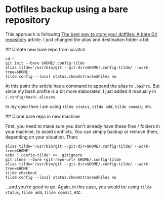 # Dotfiles backup using a bare repository


This approach is following [The best way to store your dotfiles: A bare Git repository](https://www.atlassian.com/git/tutorials/dotfiles) article. I just changed the alias and destination folder a bit: 


## Create new bare repo from scratch


```
cd ~
git init --bare $HOME/.config-tilde
alias tilde='/usr/bin/git --git-dir=$HOME/.config-tilde/ --work-tree=$HOME'
tilde config --local status.showUntrackedFiles no
```


At this point the article has a command to append the alias to `.bashrc`. But since my bash profile is a bit more elaborated, I just added it manually in `/.config/bash/.aliases`.


In my case then I am using `tilde status`, `tilde add`, `tilde commit`, etc. 


## Clone bare repo in new machine


First, you need to make sure you don't already have these files / folders in your machine, to avoid conflicts. You can simply backup or remove them, depending on your situation. Then: 


```
alias tilde='/usr/bin/git --git-dir=$HOME/.config-tilde/ --work-tree=$HOME'
echo ".config-tilde" >> .gitignore
git clone --bare <git-repo-url> $HOME/.config-tilde
alias tilde='/usr/bin/git --git-dir=$HOME/.config-tilde/ --work-tree=$HOME'
tilde checkout
tilde config --local status.showUntrackedFiles no
```


...and you're good to go. Again, in this case, you would be using `tilde status`, `tilde add`, `tilde commit`, etc. 

